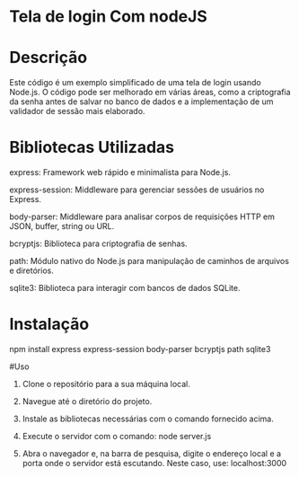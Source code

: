 # Tela de login Com nodeJS

# Descrição
Este código é um exemplo simplificado de uma tela de login usando Node.js.
O código pode ser melhorado em várias áreas,
como a criptografia da senha antes de salvar no banco de dados e a implementação de um validador de sessão mais elaborado.

# Bibliotecas Utilizadas
express: Framework web rápido e minimalista para Node.js.

express-session: Middleware para gerenciar sessões de usuários no Express.

body-parser: Middleware para analisar corpos de requisições HTTP em JSON, buffer, string ou URL.

bcryptjs: Biblioteca para criptografia de senhas.

path: Módulo nativo do Node.js para manipulação de caminhos de arquivos e diretórios.

sqlite3: Biblioteca para interagir com bancos de dados SQLite.

# Instalação
npm install express express-session body-parser bcryptjs path sqlite3

#Uso
1. Clone o repositório para a sua máquina local.

2. Navegue até o diretório do projeto.

3. Instale as bibliotecas necessárias com o comando fornecido acima.

4. Execute o servidor com o comando: node server.js

5. Abra o navegador e, na barra de pesquisa, digite o endereço local e a porta onde o servidor está escutando. Neste caso, use: localhost:3000
